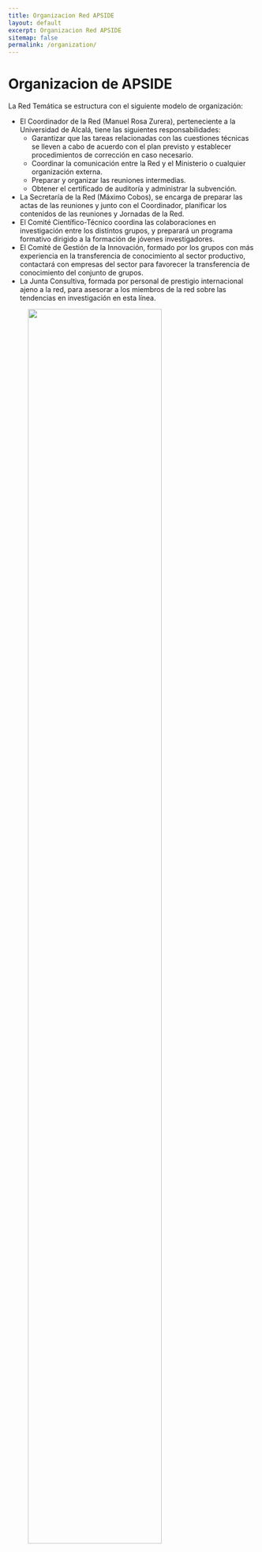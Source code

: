 ```yaml
---
title: Organizacion Red APSIDE
layout: default
excerpt: Organizacion Red APSIDE
sitemap: false
permalink: /organization/
---
```


# Organizacion de APSIDE

La Red Temática se estructura con el siguiente modelo de organización:
- El Coordinador de la Red (Manuel Rosa Zurera), perteneciente a la Universidad de Alcalá, tiene las siguientes responsabilidades:
  - Garantizar que las tareas relacionadas con las cuestiones técnicas se lleven a cabo de acuerdo con el plan previsto y establecer procedimientos de corrección en caso necesario.
  - Coordinar la comunicación entre la Red y el Ministerio o cualquier organización externa.
  - Preparar y organizar las reuniones intermedias. 
  - Obtener el certificado de auditoría y administrar la subvención.
- La Secretaría de la Red (Máximo Cobos), se encarga de preparar las actas de las reuniones y junto con el Coordinador, planificar los contenidos de las reuniones y Jornadas de la Red. 
- El Comité Científico-Técnico coordina las colaboraciones en investigación entre los distintos grupos, y preparará un programa formativo dirigido a la formación de jóvenes investigadores. 
- El Comité de Gestión de la Innovación, formado por los grupos con más experiencia en la transferencia de conocimiento al sector productivo, contactará con empresas del sector para favorecer la transferencia de conocimiento del conjunto de grupos. 
- La Junta Consultiva, formada por personal de prestigio internacional ajeno a la red, para asesorar a los miembros de la red sobre las tendencias en investigación en esta línea.


<figure class="fourth">
  <img src="{{ site.url }}{{ site.baseurl }}/images/gestion-red.png" style="width:80%;">
</figure>


